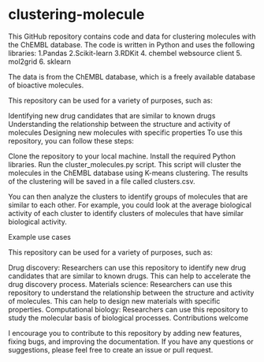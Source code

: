 # clustering-molecule
This GitHub repository contains code and data for clustering molecules with the ChEMBL database. The code is written in Python and uses the following libraries:
1.Pandas
2.Scikit-learn
3.RDKit
4. chembel websource client
5. mol2grid
6. sklearn

The data is from the ChEMBL database, which is a freely available database of bioactive molecules.

This repository can be used for a variety of purposes, such as:

Identifying new drug candidates that are similar to known drugs
Understanding the relationship between the structure and activity of molecules
Designing new molecules with specific properties
To use this repository, you can follow these steps:

Clone the repository to your local machine.
Install the required Python libraries.
Run the cluster_molecules.py script.
This script will cluster the molecules in the ChEMBL database using K-means clustering. The results of the clustering will be saved in a file called clusters.csv.

You can then analyze the clusters to identify groups of molecules that are similar to each other. For example, you could look at the average biological activity of each cluster to identify clusters of molecules that have similar biological activity.

Example use cases

This repository can be used for a variety of purposes, such as:

Drug discovery: Researchers can use this repository to identify new drug candidates that are similar to known drugs. This can help to accelerate the drug discovery process.
Materials science: Researchers can use this repository to understand the relationship between the structure and activity of molecules. This can help to design new materials with specific properties.
Computational biology: Researchers can use this repository to study the molecular basis of biological processes.
Contributions welcome

I encourage you to contribute to this repository by adding new features, fixing bugs, and improving the documentation. If you have any questions or suggestions, please feel free to create an issue or pull request.
